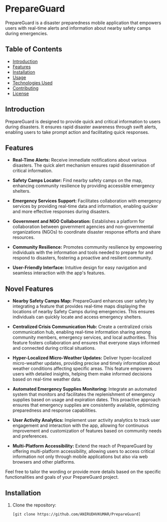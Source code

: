# PrepareGuard

PrepareGuard is a disaster preparedness mobile application that empowers users with real-time alerts and information about nearby safety camps during emergencies.

## Table of Contents
- [Introduction](#introduction)
- [Features](#features)
- [Installation](#installation)
- [Usage](#usage)
- [Technologies Used](#technologies-used)
- [Contributing](#contributing)
- [License](#license)

## Introduction

PrepareGuard is designed to provide quick and critical information to users during disasters. It ensures rapid disaster awareness through swift alerts, enabling users to take prompt action and facilitating quick responses.

## Features

- **Real-Time Alerts:** Receive immediate notifications about various disasters. The quick alert mechanism ensures rapid dissemination of critical information.

- **Safety Camps Locator:** Find nearby safety camps on the map, enhancing community resilience by providing accessible emergency shelters.

- **Emergency Services Support:** Facilitates collaboration with emergency services by providing real-time data and information, enabling quicker and more effective responses during disasters.

- **Government and NGO Collaboration:** Establishes a platform for collaboration between government agencies and non-governmental organizations (NGOs) to coordinate disaster response efforts and share resources.

- **Community Resilience:** Promotes community resilience by empowering individuals with the information and tools needed to prepare for and respond to disasters, fostering a proactive and resilient community.

- **User-Friendly Interface:** Intuitive design for easy navigation and seamless interaction with the app's features.

## Novel Features

- **Nearby Safety Camps Map:** PrepareGuard enhances user safety by integrating a feature that provides real-time maps displaying the locations of nearby Safety Camps during emergencies. This ensures individuals can quickly locate and access emergency shelters.

- **Centralized Crisis Communication Hub:** Create a centralized crisis communication hub, enabling real-time information sharing among community members, emergency services, and local authorities. This feature fosters collaboration and ensures that everyone stays informed and connected during critical situations.

- **Hyper-Localized Micro-Weather Updates:** Deliver hyper-localized micro-weather updates, providing precise and timely information about weather conditions affecting specific areas. This feature empowers users with detailed insights, helping them make informed decisions based on real-time weather data.

- **Automated Emergency Supplies Monitoring:** Integrate an automated system that monitors and facilitates the replenishment of emergency supplies based on usage and expiration dates. This proactive approach ensures that emergency supplies are consistently available, optimizing preparedness and response capabilities.

- **User Activity Analytics:** Implement user activity analytics to track user engagement and interaction with the app, allowing for continuous improvement and customization of features based on community needs and preferences.

- **Multi-Platform Accessibility:** Extend the reach of PrepareGuard by offering multi-platform accessibility, allowing users to access critical information not only through mobile applications but also via web browsers and other platforms.

Feel free to tailor the wording or provide more details based on the specific functionalities and goals of your PrepareGuard project.


## Installation

1. Clone the repository:

   ```bash
   [git clone https://github.com/ANIRUDHVKUMAR/PrepareGuard]
